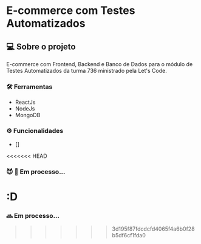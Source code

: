 # E-commerce com Testes Automatizados

## 💻 Sobre o projeto
E-commerce com Frontend, Backend e Banco de Dados para o módulo de Testes Automatizados da turma 736 ministrado pela Let's Code.

### 🛠 Ferramentas
- ReactJs
- NodeJs
- MongoDB

### ⚙️ Funcionalidades
- [] 

<<<<<<< HEAD
### 😈 :blue_book: Em processo...

:D
=======
### 🔜 Em processo...
>>>>>>> 3d195f87fdcdcfd4065f4a6b0f28b5df6cf1fda0
